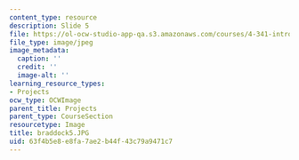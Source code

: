 ```yaml
---
content_type: resource
description: Slide 5
file: https://ol-ocw-studio-app-qa.s3.amazonaws.com/courses/4-341-introduction-to-photography-fall-2002/63f4b5e8e8fa7ae2b44f43c79a9471c7_braddock5.JPG
file_type: image/jpeg
image_metadata:
  caption: ''
  credit: ''
  image-alt: ''
learning_resource_types:
- Projects
ocw_type: OCWImage
parent_title: Projects
parent_type: CourseSection
resourcetype: Image
title: braddock5.JPG
uid: 63f4b5e8-e8fa-7ae2-b44f-43c79a9471c7
---
```

